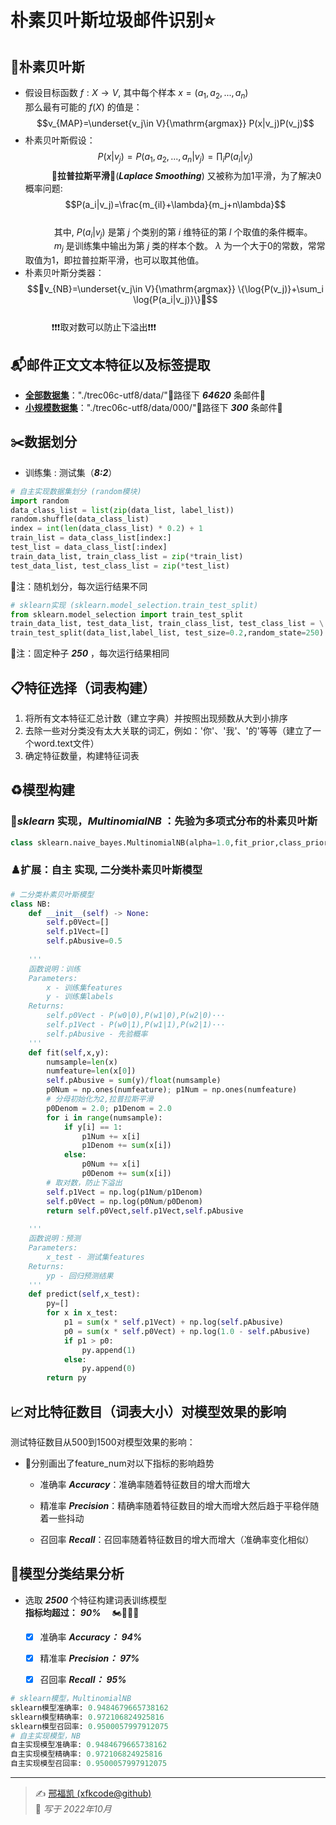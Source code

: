 # 朴素贝叶斯垃圾邮件识别⭐
## 🧠朴素贝叶斯
- 假设目标函数 $f:X\rightarrow V$, 其中每个样本 $x=(a_1,a_2,...,a_n)$  
  那么最有可能的 $f(X)$ 的值是：  
$$v_{MAP}=\underset{v_j\in V}{\mathrm{argmax}} P(x|v_j)P(v_j)$$
- 朴素贝叶斯假设：  
$$P(x|v_j)=P(a_1,a_2,...,a_n|v_j)=\prod_i P(a_i|v_j)$$
&emsp;&emsp;&emsp;🧩**拉普拉斯平滑**🧩(***Laplace Smoothing***) 又被称为加1平滑，为了解决0概率问题:  
$$P(a_i|v_j)=\frac{m_{il}+\lambda}{m_j+n\lambda}$$  
&emsp;&emsp;&emsp; 其中, $P(a_i|v_j)$ 是第 $j$ 个类别的第 $i$ 维特征的第 $l$ 个取值的条件概率。    
&emsp;&emsp;&emsp; $m_j$ 是训练集中输出为第 $j$ 类的样本个数。 $\lambda$ 为一个大于0的常数，常常取值为1，即拉普拉斯平滑，也可以取其他值。
- 朴素贝叶斯分类器：  
 $$📌v_{NB}=\underset{v_j\in V}{\mathrm{argmax}}  \{\log{P(v_j)}+\sum_i \log{P(a_i|v_j)}\}📌$$   
&emsp;&emsp;&emsp;❗❗❗取对数可以防止下溢出❗❗❗
## 📬邮件正文文本特征以及标签提取
- [**全部数据集**](https://github.com/xfkcode/MachineLearning/blob/main/%E6%9C%BA%E5%99%A8%E5%AD%A6%E4%B9%A0/%E6%9C%B4%E7%B4%A0%E8%B4%9D%E5%8F%B6%E6%96%AF%E5%9E%83%E5%9C%BE%E9%82%AE%E4%BB%B6%E8%AF%86%E5%88%AB/trec06c-utf8.zip)："./trec06c-utf8/data/"📂路径下 ***64620*** 条邮件📧  
- [**小规模数据集**](https://github.com/xfkcode/MachineLearning/tree/main/%E6%9C%BA%E5%99%A8%E5%AD%A6%E4%B9%A0/%E6%9C%B4%E7%B4%A0%E8%B4%9D%E5%8F%B6%E6%96%AF%E5%9E%83%E5%9C%BE%E9%82%AE%E4%BB%B6%E8%AF%86%E5%88%AB/trec06c-utf8)："./trec06c-utf8/data/000/"📂路径下 ***300*** 条邮件📧
## ✂️数据划分
- 训练集 : 测试集（***8:2***）
```python
# 自主实现数据集划分 (random模块)
import random
data_class_list = list(zip(data_list, label_list)) 
random.shuffle(data_class_list)
index = int(len(data_class_list) * 0.2) + 1
train_list = data_class_list[index:]
test_list = data_class_list[:index]
train_data_list, train_class_list = zip(*train_list)
test_data_list, test_class_list = zip(*test_list)
```
📢注：随机划分，每次运行结果不同
```python
# sklearn实现 (sklearn.model_selection.train_test_split)
from sklearn.model_selection import train_test_split
train_data_list, test_data_list, train_class_list, test_class_list = \
train_test_split(data_list,label_list, test_size=0.2,random_state=250)
```
📢注：固定种子 ***250*** ，每次运行结果相同
## 📋特征选择（词表构建）
1. 将所有文本特征汇总计数（建立字典）并按照出现频数从大到小排序
2. 去除一些对分类没有太大关联的词汇，例如：'你'、'我'、'的'等等（建立了一个word.text文件）
3.  确定特征数量，构建特征词表
## ♻️模型构建
### 🧰***sklearn*** 实现，***MultinomialNB*** ：先验为多项式分布的朴素贝叶斯
```python
class sklearn.naive_bayes.MultinomialNB(alpha=1.0,fit_prior,class_prior=None)
```
### ♟️扩展：**自主** 实现, **二分类朴素贝叶斯模型**
```python
# 二分类朴素贝叶斯模型
class NB:
    def __init__(self) -> None:
        self.p0Vect=[]
        self.p1Vect=[]
        self.pAbusive=0.5
        
    '''
    函数说明：训练
    Parameters:
        x - 训练集features
        y - 训练集labels
    Returns:
        self.p0Vect - P(w0|0),P(w1|0),P(w2|0)···
        self.p1Vect - P(w0|1),P(w1|1),P(w2|1)···
        self.pAbusive - 先验概率
    '''
    def fit(self,x,y):
        numsample=len(x)
        numfeature=len(x[0])
        self.pAbusive = sum(y)/float(numsample)
        p0Num = np.ones(numfeature); p1Num = np.ones(numfeature)
        # 分母初始化为2,拉普拉斯平滑
        p0Denom = 2.0; p1Denom = 2.0
        for i in range(numsample):
            if y[i] == 1:
                p1Num += x[i]
                p1Denom += sum(x[i])
            else:
                p0Num += x[i]
                p0Denom += sum(x[i])
        # 取对数，防止下溢出
        self.p1Vect = np.log(p1Num/p1Denom)
        self.p0Vect = np.log(p0Num/p0Denom)
        return self.p0Vect,self.p1Vect,self.pAbusive
    
    '''
    函数说明：预测
    Parameters:
        x_test - 测试集features
    Returns:
        yp - 回归预测结果
    ''' 
    def predict(self,x_test):
        py=[]
        for x in x_test:
            p1 = sum(x * self.p1Vect) + np.log(self.pAbusive)
            p0 = sum(x * self.p0Vect) + np.log(1.0 - self.pAbusive)
            if p1 > p0:
                py.append(1)
            else:
                py.append(0)
        return py
```

## 📈对比特征数目（词表大小）对模型效果的影响
测试特征数目从500到1500对模型效果的影响：

- 📐分别画出了feature_num对以下指标的影响趋势  
   
  - 准确率 ***Accuracy***：准确率随着特征数目的增大而增大  
  
  - 精准率 ***Precision***：精确率随着特征数目的增大而增大然后趋于平稳伴随着一些抖动  
    
  - 召回率 ***Recall***：召回率随着特征数目的增大而增大（准确率变化相似）  
    
## 💯模型分类结果分析
- 选取 ***2500*** 个特征构建词表训练模型  
   **指标均超过：** ***90%*** &emsp;🏍️💨💨💨

  - [x] 准确率 ***Accuracy：***  ***94%***

  - [x] 精准率 ***Precision：***  ***97%***

  - [x] 召回率 ***Recall：***  ***95%***
  
```python
# sklearn模型，MultinomialNB
sklearn模型准确率: 0.9484679665738162
sklearn模型精确率: 0.972106824925816
sklearn模型召回率: 0.9500057997912075
# 自主实现模型，NB
自主实现模型准确率: 0.9484679665738162
自主实现模型精确率: 0.972106824925816
自主实现模型召回率: 0.9500057997912075
```
---
> ✍️ [邢福凯 (xfkcode@github)](https://github.com/xfkcode)  
> 📅 *写于 2022年10月*